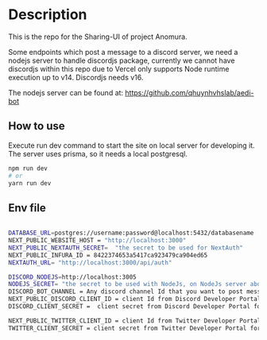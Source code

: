 

# Description

This is the repo for the Sharing-UI of project Anomura.

Some endpoints which post a message to a discord server, we need a nodejs server to handle discordjs package, currently we cannot have discordjs within this repo due to Vercel only supports Node runtime execution up to v14. Discordjs needs v16.

The nodejs server can be found at: https://github.com/qhuynhvhslab/aedi-bot

## How to use

Execute run dev command to start the site on local server for developing it.
The server uses prisma, so it needs a local postgresql.

```bash
npm run dev
# or
yarn run dev
```

## Env file
```bash

DATABASE_URL=postgres://username:password@localhost:5432/databasename
NEXT_PUBLIC_WEBSITE_HOST = "http://localhost:3000"
NEXT_PUBLIC_NEXTAUTH_SECRET=  "the secret to be used for NextAuth"
NEXT_PUBLIC_INFURA_ID = 8422374653a5417ca923479ca904ed65
NEXTAUTH_URL= "http://localhost:3000/api/auth"

DISCORD_NODEJS=http://localhost:3005
NODEJS_SECRET= "the secret to be used with NodeJs, on NodeJs server above, we need the same credentials"
DISCORD_BOT_CHANNEL = Any discord channel Id that you want to post message to
NEXT_PUBLIC_DISCORD_CLIENT_ID = client Id from Discord Developer Portal for an app
DISCORD_CLIENT_SECRET =  client secret from Discord Developer Portal for an app

NEXT_PUBLIC_TWITTER_CLIENT_ID = client Id from Twitter Developer Portal for an app
TWITTER_CLIENT_SECRET = client secret from Twitter Developer Portal for an app
```
